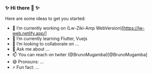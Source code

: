 ### ✨ Hi there 👋 ✨  

 
Here are some ideas to get you started:

- 🔭 I’m currently working on (Lw-Ziki-Amp WebVersion)[https://lw-web.netlify.app/]
- 🌱 I’m currently learning Flutter, Vuejs
- 👯 I’m looking to collaborate on ...
- 💬 Ask me about ...
- 📫 You can reach on twiter (@BrunoMugamba)[@BrunoMugamba]
- 😄 Pronouns: ...
- ⚡ Fun fact: ...
